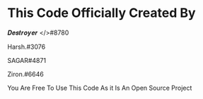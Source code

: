 # This Code Officially Created By 
𝑫𝒆𝒔𝒕𝒓𝒐𝒚𝒆𝒓 </>#8780

Harsh.#3076

SAGAR#4871

Ziron.#6646

You Are Free To Use This Code As it Is An Open Source Project 
